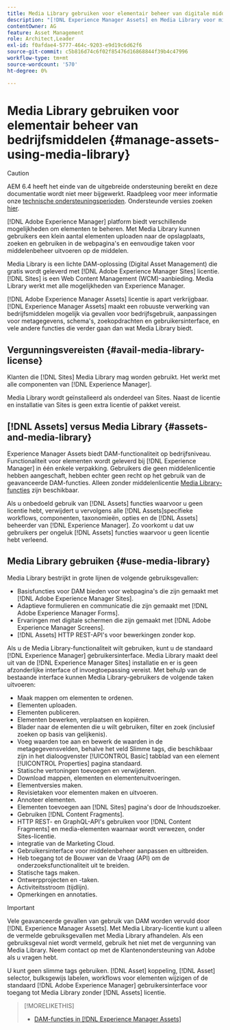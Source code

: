 ```yaml
---
title: Media Library gebruiken voor elementair beheer van digitale middelen
description: "[!DNL Experience Manager Assets] en Media Library voor middelenbeheer."
contentOwner: AG
feature: Asset Management
role: Architect,Leader
exl-id: f0afdae4-5777-464c-9203-e9d19c6d62f6
source-git-commit: c5b816d74c6f02f85476d16868844f39b4c47996
workflow-type: tm+mt
source-wordcount: '570'
ht-degree: 0%

---
```


<!--

Define Media Lib
Define req for it
Define use cases
Define what is not included

-->

# Media Library gebruiken voor elementair beheer van bedrijfsmiddelen {#manage-assets-using-media-library}

>[!CAUTION]
>
>AEM 6.4 heeft het einde van de uitgebreide ondersteuning bereikt en deze documentatie wordt niet meer bijgewerkt. Raadpleeg voor meer informatie onze [technische ondersteuningsperioden](https://helpx.adobe.com/support/programs/eol-matrix.html). Ondersteunde versies zoeken [hier](https://experienceleague.adobe.com/docs/).

[!DNL Adobe Experience Manager] platform biedt verschillende mogelijkheden om elementen te beheren. Met Media Library kunnen gebruikers een klein aantal elementen uploaden naar de opslagplaats, zoeken en gebruiken in de webpagina&#39;s en eenvoudige taken voor middelenbeheer uitvoeren op de middelen.

Media Library is een lichte DAM-oplossing (Digital Asset Management) die gratis wordt geleverd met [!DNL Adobe Experience Manager Sites] licentie. [!DNL Sites] is een Web Content Management (WCM)-aanbieding. Media Library werkt met alle mogelijkheden van Experience Manager.

[!DNL Adobe Experience Manager Assets] licentie is apart verkrijgbaar. [!DNL Experience Manager Assets] maakt een robuuste verwerking van bedrijfsmiddelen mogelijk via gevallen voor bedrijfsgebruik, aanpassingen voor metagegevens, schema&#39;s, zoekopdrachten en gebruikersinterface, en vele andere functies die verder gaan dan wat Media Library biedt.

## Vergunningsvereisten {#avail-media-library-license}

Klanten die [!DNL Sites] Media Library mag worden gebruikt. Het werkt met alle componenten van [!DNL Experience Manager].

Media Library wordt geïnstalleerd als onderdeel van Sites. Naast de licentie en installatie van Sites is geen extra licentie of pakket vereist.

## [!DNL Assets] versus Media Library {#assets-and-media-library}

Experience Manager Assets biedt DAM-functionaliteit op bedrijfsniveau. Functionaliteit voor elementen wordt geleverd bij [!DNL Experience Manager] in één enkele verpakking. Gebruikers die geen middelenlicentie hebben aangeschaft, hebben echter geen recht op het gebruik van de geavanceerde DAM-functies. Alleen zonder middelenlicentie [Media Library-functies](#use-media-library) zijn beschikbaar.

Als u onbedoeld gebruik van [!DNL Assets] functies waarvoor u geen licentie hebt, verwijdert u vervolgens alle [!DNL Assets]specifieke workflows, componenten, taxonomieën, opties en de [!DNL Assets] beheerder van [!DNL Experience Manager]. Zo voorkomt u dat uw gebruikers per ongeluk [!DNL Assets] functies waarvoor u geen licentie hebt verleend.

## Media Library gebruiken {#use-media-library}

Media Library bestrijkt in grote lijnen de volgende gebruiksgevallen:

* Basisfuncties voor DAM bieden voor webpagina&#39;s die zijn gemaakt met [!DNL Adobe Experience Manager Sites].
* Adaptieve formulieren en communicatie die zijn gemaakt met [!DNL Adobe Experience Manager Forms].
* Ervaringen met digitale schermen die zijn gemaakt met [!DNL Adobe Experience Manager Screens].
* [!DNL Assets] HTTP REST-API&#39;s voor bewerkingen zonder kop.

<!-- TBD: Remove this after confirmation. May need to merge this list with the list provided by PMs.

* Static renditions
-->

Als u de Media Library-functionaliteit wilt gebruiken, kunt u de standaard [!DNL Experience Manager] gebruikersinterface. Media Library maakt deel uit van de [!DNL Experience Manager Sites] installatie en er is geen afzonderlijke interface of invoegtoepassing vereist. Met behulp van de bestaande interface kunnen Media Library-gebruikers de volgende taken uitvoeren:

* Maak mappen om elementen te ordenen.
* Elementen uploaden.
* Elementen publiceren.
* Elementen bewerken, verplaatsen en kopiëren.
* Blader naar de elementen die u wilt gebruiken, filter en zoek (inclusief zoeken op basis van gelijkenis).
* Voeg waarden toe aan en bewerk de waarden in de metagegevensvelden, behalve het veld Slimme tags, die beschikbaar zijn in het dialoogvenster [!UICONTROL Basic] tabblad van een element [!UICONTROL Properties] pagina standaard.
* Statische vertoningen toevoegen en verwijderen.
* Download mappen, elementen en elementenuitvoeringen.
* Elementversies maken.
* Revisietaken voor elementen maken en uitvoeren.
* Annoteer elementen.
* Elementen toevoegen aan [!DNL Sites] pagina&#39;s door de Inhoudszoeker.
* Gebruiken [!DNL Content Fragments].
* HTTP REST- en GraphQL-API&#39;s gebruiken voor [!DNL Content Fragments] en media-elementen waarnaar wordt verwezen, onder Sites-licentie.
* integratie van de Marketing Cloud.
* Gebruikersinterface voor middelenbeheer aanpassen en uitbreiden.
* Heb toegang tot de Bouwer van de Vraag (API) om de onderzoeksfunctionaliteit uit te breiden.
* Statische tags maken.
* Ontwerpprojecten en -taken.
* Activiteitsstroom (tijdlijn).
* Opmerkingen en annotaties.

<!-- TBD: Define exactly which basic Assets workflow are available for use with Media Library?

As per PM, we must avoid stating such a list, as we don't have a list that makes sense in Cloud Service.
-->

>[!IMPORTANT]
>
>Vele geavanceerde gevallen van gebruik van DAM worden vervuld door [!DNL Experience Manager Assets]. Met Media Library-licentie kunt u alleen de vermelde gebruiksgevallen met Media Library afhandelen. Als een gebruiksgeval niet wordt vermeld, gebruik het niet met de vergunning van Media Library. Neem contact op met de Klantenondersteuning van Adobe als u vragen hebt.

U kunt geen slimme tags gebruiken. [!DNL Asset] koppeling, [!DNL Asset] selector, bulksgewijs labelen, workflows voor elementen wijzigen of de standaard [!DNL Adobe Experience Manager] gebruikersinterface voor toegang tot Media Library zonder [!DNL Assets] licentie.

<!-- TBD: Add a CTA - how to contact Adobe for queries. -->

>[!MORELIKETHIS]
>
>* [DAM-functies in [!DNL Experience Manager Assets]](https://experienceleague.adobe.com/docs/experience-manager-64/assets/home.html)


